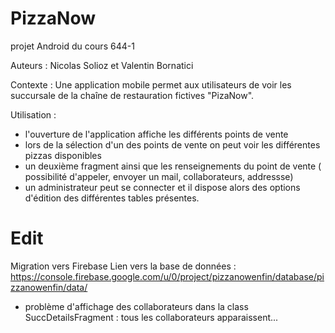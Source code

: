 # PizzaNow
projet Android du cours 644-1 

Auteurs : Nicolas Solioz et Valentin Bornatici

Contexte : Une application mobile permet aux utilisateurs de voir les succursale de la chaîne de restauration fictives "PizaNow".

Utilisation : 
- l'ouverture de l'application affiche les différents points de vente
- lors de la sélection d'un des points de vente on peut voir les différentes pizzas disponibles 
- un deuxième fragment ainsi que les renseignements du point de vente ( possibilité d'appeler, envoyer un mail, collaborateurs, addressse)
- un administrateur peut se connecter et il dispose alors des options d'édition des différentes tables présentes.

# Edit 
Migration vers Firebase 
Lien vers la base de données : https://console.firebase.google.com/u/0/project/pizzanowenfin/database/pizzanowenfin/data/

- problème d'affichage des collaborateurs dans la class SuccDetailsFragment : tous les collaborateurs apparaissent...

